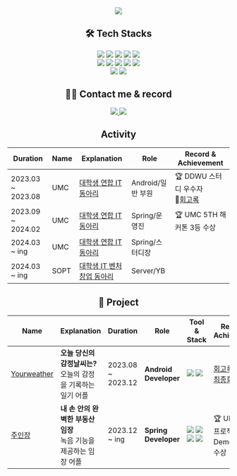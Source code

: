 <div align="center">
    <img src="https://capsule-render.vercel.app/api?type=waving&color=a4b9e5&height=120&text=&animation=&fontColor=687582&fontSize=40" />
</div>

<div align="center">


## 🛠️ Tech Stacks
<div align="center">
    <img src="https://img.shields.io/badge/Android-3DDC84?style=flat-square&logo=Android&logoColor=white">
    <img src="https://img.shields.io/badge/Amazon AWS-232F3E?style=flat-square&logo=Amazon AWS&logoColor=white">
    <img src="https://img.shields.io/badge/C-A8B9CC?style=flat-square&logo=C&logoColor=white">
    <img src="https://img.shields.io/badge/Discord-5865F2?style=flat-square&logo=Discord&logoColor=white">
    <img src="https://img.shields.io/badge/Github-181717?style=flat-square&logo=Github&logoColor=white"><br/>
    <img src="https://img.shields.io/badge/Java-007396?style=flat-square&logo=Java&logoColor=white">
    <img src="https://img.shields.io/badge/MySQL-4479A1?style=flat-square&logo=MySQL&logoColor=white">
    <img src="https://img.shields.io/badge/Notion-000000?style=flat-square&logo=Notion&logoColor=white">
    <img src="https://img.shields.io/badge/Oracle-F80000?style=flat-square&logo=Oracle&logoColor=white">
    <img src="https://img.shields.io/badge/Spring-6DB33F?style=flat-square&logo=Spring&logoColor=white"><br/>
    <img src="https://img.shields.io/badge/Spring Boot-6DB33F?style=flat-square&logo=Spring Boot&logoColor=white">
    <img src="https://img.shields.io/badge/Kotlin-7F52FF?style=flat-square&logo=kotlin&logoColor=white&color=%23779C7B"> 
</div>

## 🧑‍💻 Contact me & record
<div align="center">
     <a href="mailto:seojin5565@gmail.com">
        <img src="https://img.shields.io/badge/Gmail-EA4335?style=flat-square&logo=Gmail&logoColor=white&link=mailto:seojin5565@gmail.com">
    </a> 
     <a href="https://velog.io/@seojin5565/posts">
        <img src="https://img.shields.io/badge/Velog-20C997?style=flat-square&logo=Velog&logoColor=white&link=https://velog.io/@seojin5565/posts">
    </a>
</div>

## Activity
| Duration        | Name | Explanation |    Role               |  Record & Achievement  |
|-------|-------------------|-----------------------------------------------------------|------------------|--------------------------------|
|2023.03 ~ 2023.08| UMC | [대학생 연합 IT 동아리](https://www.makeus.in/umc) | Android/일반 부원 | 🏆 DDWU 스터디 우수자<br>📝[회고록](https://velog.io/@seojin5565/%ED%9A%8C%EA%B3%A0%EB%A1%9DUMC-%EB%8F%99%EB%8D%95%EC%97%AC%EB%8C%80-4%EA%B8%B0%EB%A5%BC-%EB%A7%88%EC%B9%98%EB%A9%B01-%EC%A7%80%EC%9B%90%EB%B6%80%ED%84%B0-%EC%8A%A4%ED%84%B0%EB%94%94%EA%B9%8C%EC%A7%80)|
|2023.09 ~ 2024.02| UMC | [대학생 연합 IT 동아리](https://www.makeus.in/umc) | Spring/운영진 |🏆 UMC 5TH 해커톤 3등 수상|
|2024.03 ~ ing| UMC | [대학생 연합 IT 동아리](https://www.makeus.in/umc) | Spring/스터디장 ||
|2024.03 ~ ing| SOPT | [대학생 IT 벤처 창업 동아리 ](https://www.sopt.org/) | Server/YB ||

## 👯 Project

| Name        | Explanation | Duration   | Role              | Tool & Stack  | Record & Achievement |
|-------------|------------------------------------------------------------------|-------------------------|-------------------|----------------------------------------------------------------|--------------------------------|
| [Yourweather](https://github.com/yourweather) |    **오늘 당신의 감정날씨는?** <br> 오늘의 감정을 기록하는 일기 어플   | 2023.08 ~ 2023.12  | **Android Developer** | <img src="https://img.shields.io/badge/Kotlin-7F52FF?style=flat&logo=kotlin&logoColor=white&color=%23779C7B"> <img src="https://img.shields.io/badge/Android%20Studio-3DDC84?style=flat&logo=androidstudio&logoColor=white&color=%23195C61"> | [회고록](https://velog.io/@seojin5565/UMC-4th%ED%9A%8C%EA%B3%A0%EB%A1%9D) <br>[최종회고록](https://velog.io/@seojin5565/%ED%9A%8C%EA%B3%A0%ED%94%84%EB%A1%9C%EC%A0%9D%ED%8A%B8-UMC-4%EA%B8%B0-%ED%94%84%EB%A1%9C%EC%A0%9D%ED%8A%B8-%EC%B5%9C%EC%A2%85%ED%9A%8C%EA%B3%A0)||
| [주인장](https://github.com/Juinjang) |    **내 손 안의 완벽한 부동산 임장** <br> 녹음 기능을 제공하는 임장 어플   | 2023.12 ~ ing  | **Spring Developer** | <img src="https://img.shields.io/badge/Spring-6DB33F?style=flat-square&logo=Spring&logoColor=white"> <img src="https://img.shields.io/badge/Spring Boot-6DB33F?style=flat-square&logo=Spring Boot&logoColor=white"> <img src="https://img.shields.io/badge/Java-007396?style=flat-square&logo=Java&logoColor=white"> <img src="https://img.shields.io/badge/MySQL-4479A1?style=flat-square&logo=MySQL&logoColor=white">|🏆 UMC 최종 프로젝트 DemoDay 3등 수상|
